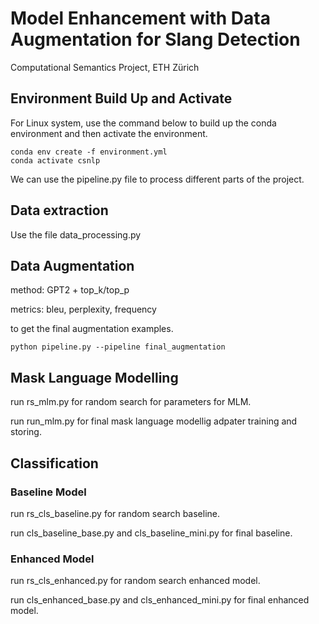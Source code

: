 # Model Enhancement with Data Augmentation for Slang Detection
Computational Semantics Project, ETH Zürich
## Environment Build Up and Activate
For Linux system, use the command below to build up the conda environment and then activate the environment.

```
conda env create -f environment.yml
conda activate csnlp
```

We can use the pipeline.py file to process different parts of the project.

## Data extraction

Use the file data_processing.py

## Data Augmentation

method: GPT2 + top_k/top_p

metrics: bleu, perplexity, frequency

to get the final augmentation examples.

```
python pipeline.py --pipeline final_augmentation
```

## Mask Language Modelling
run rs_mlm.py for random search for parameters for MLM.

run run_mlm.py for final mask language modellig adpater training and storing.

## Classification

### Baseline Model
run rs_cls_baseline.py for random search baseline.

run cls_baseline_base.py and cls_baseline_mini.py for final baseline.

### Enhanced Model

run rs_cls_enhanced.py for random search enhanced model.

run cls_enhanced_base.py and cls_enhanced_mini.py for final enhanced model.